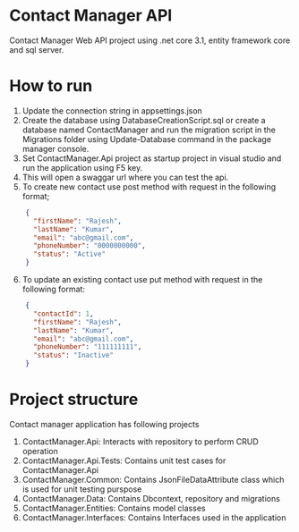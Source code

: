 # Contact Manager API
Contact Manager Web API project using .net core 3.1, entity framework core and sql server.


# How to run
1. Update the connection string in appsettings.json
2. Create the database using DatabaseCreationScript.sql or create a database named ContactManager and run the migration script in the Migrations folder using Update-Database command
   in the package manager console.
3. Set ContactManager.Api project as startup project in visual studio and run the application using F5 key.
4. This will open a swaggar url where you can test the api.
5. To create new contact use post method with request in the following format;
```json
    {
      "firstName": "Rajesh",
      "lastName": "Kumar",
      "email": "abc@gmail.com",
      "phoneNumber": "0000000000",
      "status": "Active"
    }
```
6. To update an existing contact use put method with request in the following format:
```json
    {
      "contactId": 1,	
      "firstName": "Rajesh",
      "lastName": "Kumar",
      "email": "abc@gmail.com",
      "phoneNumber": "111111111",
      "status": "Inactive"
    }
```

# Project structure
Contact manager application has following projects
1. ContactManager.Api: Interacts with repository to perform CRUD operation
2. ContactManager.Api.Tests: Contains unit test cases for ContactManager.Api
3. ContactManager.Common: Contains JsonFileDataAttribute class which is used for unit testing purspose
4. ContactManager.Data: Contains Dbcontext, repository and migrations
5. ContactManager.Entities: Contains model classes
6. ContactManager.Interfaces: Contains Interfaces used in the application




